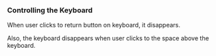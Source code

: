 ### Controlling the Keyboard

When user clicks to return button on keyboard, it disappears.

Also, the keyboard disappears when user clicks to the space above the keyboard.